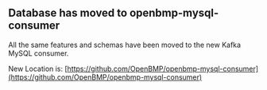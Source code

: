 Database has moved to openbmp-mysql-consumer
--------------------------------------------

All the same features and schemas have been moved to the new Kafka MySQL consumer.

New Location is: [https://github.com/OpenBMP/openbmp-mysql-consumer](https://github.com/OpenBMP/openbmp-mysql-consumer)







